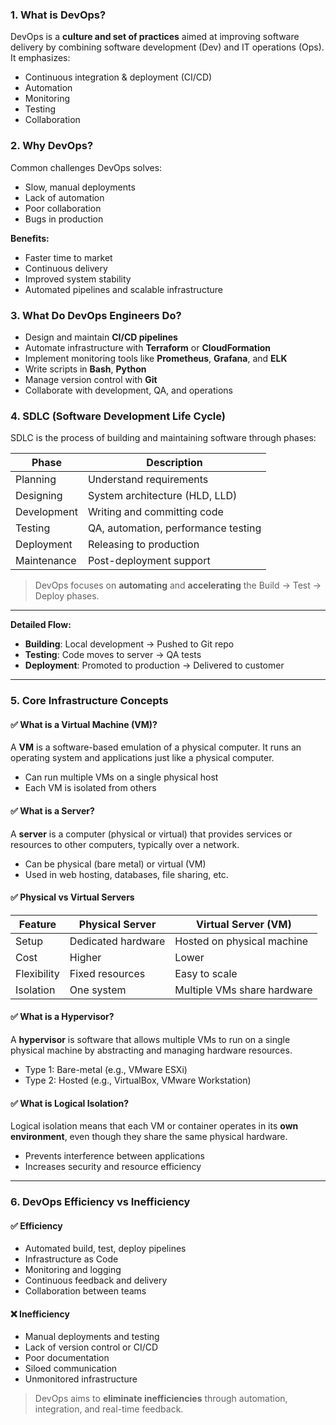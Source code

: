 ### 1. What is DevOps?
DevOps is a **culture and set of practices** aimed at improving software delivery by combining software development (Dev) and IT operations (Ops).
It emphasizes:
- Continuous integration & deployment (CI/CD)
- Automation
- Monitoring
- Testing
- Collaboration

### 2. Why DevOps?
Common challenges DevOps solves:
- Slow, manual deployments
- Lack of automation
- Poor collaboration
- Bugs in production

**Benefits:**
- Faster time to market  
- Continuous delivery  
- Improved system stability  
- Automated pipelines and scalable infrastructure  

### 3. What Do DevOps Engineers Do?
- Design and maintain **CI/CD pipelines**
- Automate infrastructure with **Terraform** or **CloudFormation**
- Implement monitoring tools like **Prometheus**, **Grafana**, and **ELK**
- Write scripts in **Bash**, **Python**
- Manage version control with **Git**
- Collaborate with development, QA, and operations

### 4. SDLC (Software Development Life Cycle)
SDLC is the process of building and maintaining software through phases:

| Phase        | Description                          |
|--------------|--------------------------------------|
| Planning     | Understand requirements              |
| Designing    | System architecture (HLD, LLD)       |
| Development  | Writing and committing code          |
| Testing      | QA, automation, performance testing  |
| Deployment   | Releasing to production              |
| Maintenance  | Post-deployment support              |

> DevOps focuses on **automating** and **accelerating** the Build → Test → Deploy phases.

---

**Detailed Flow:**

- **Building**: Local development → Pushed to Git repo
- **Testing**: Code moves to server → QA tests
- **Deployment**: Promoted to production → Delivered to customer

---

### 5. Core Infrastructure Concepts

#### ✅ What is a Virtual Machine (VM)?
A **VM** is a software-based emulation of a physical computer. It runs an operating system and applications just like a physical computer.
- Can run multiple VMs on a single physical host
- Each VM is isolated from others

#### ✅ What is a Server?
A **server** is a computer (physical or virtual) that provides services or resources to other computers, typically over a network.
- Can be physical (bare metal) or virtual (VM)
- Used in web hosting, databases, file sharing, etc.

#### ✅ Physical vs Virtual Servers
| Feature | Physical Server | Virtual Server (VM) |
|--------|------------------|-----------------------|
| Setup | Dedicated hardware | Hosted on physical machine |
| Cost | Higher | Lower |
| Flexibility | Fixed resources | Easy to scale |
| Isolation | One system | Multiple VMs share hardware |

#### ✅ What is a Hypervisor?
A **hypervisor** is software that allows multiple VMs to run on a single physical machine by abstracting and managing hardware resources.
- Type 1: Bare-metal (e.g., VMware ESXi)
- Type 2: Hosted (e.g., VirtualBox, VMware Workstation)

#### ✅ What is Logical Isolation?
Logical isolation means that each VM or container operates in its **own environment**, even though they share the same physical hardware.
- Prevents interference between applications
- Increases security and resource efficiency

---

### 6. DevOps Efficiency vs Inefficiency

#### ✅ Efficiency
- Automated build, test, deploy pipelines
- Infrastructure as Code
- Monitoring and logging
- Continuous feedback and delivery
- Collaboration between teams

#### ❌ Inefficiency
- Manual deployments and testing
- Lack of version control or CI/CD
- Poor documentation
- Siloed communication
- Unmonitored infrastructure

> DevOps aims to **eliminate inefficiencies** through automation, integration, and real-time feedback.



